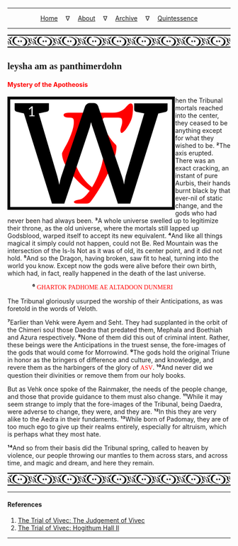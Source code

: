 
---

<!--- Local CSS Font Loading -->

<style>
@font-face {
    font-family: HayghinDaedric;
    src: url('../../../../../assets/fonts/ttf/HayghinDaedric.ttf') format('truetype');
    font-weight: medium;
    font-style: normal;
}
</style>

<!--- Jekyll Page Links -->

<center>
<a href="../../../../../index.html">Home</a>
&emsp;&nabla;&emsp;
<a href="../../../../archive/about.html">About</a>
&emsp;&nabla;&emsp;
<a href="../../../../archive/index.html">Archive</a>
&emsp;&nabla;&emsp;
<a href="../../../index.html">Quintessence</a>
</center>

<!--- Markdown Body Below: -->

---

<img align="center" alt="Bordering" src="../../../../../assets/images/symbols/velothi_pattern_long_by_lukkar.svg">

## <span style="font-family:HayghinDaedric">leysha am as panthimerdohn</Span>

#### <span style="color:red">Mystery of the Apotheosis</Span>

<img align="left" alt="W" src="../../../project/resources/initials/svg/letters/letter_w.svg">hen the Tribunal mortals reached into the center, they ceased to be anything except for what they wished to be.
<b>&sup2;</b>The axis erupted. There was an exact cracking, an instant of pure Aurbis, their hands burnt black by that ever-nil of static change, and the gods who had never been had always been.
<b>&sup3;</b>A whole universe swelled up to legitimize their throne, as the old universe, where the mortals still lapped up Godsblood, warped itself to accept its new equivalent.
<b>&#8308;</b>And like all things magical it simply could not happen, could not Be. Red Mountain was the intersection of the Is-Is Not as it was of old, its center point, and it did not hold.
<b>&#8309;</b>And so the Dragon, having broken, saw fit to heal, turning into the world you know. Except now the gods were alive before their own birth, which had, in fact, really happened in the death of the last universe.

<span style="display:inline-block;padding-left:4em"><b>&#8310;</b>
<span style="font-family:HayghinDaedric;color:red">GHARTOK PADHOME AE ALTADOON DUNMERI</span></span>

The Tribunal gloriously usurped the worship of their Anticipations, as was foretold in the words of Veloth.

<b>&#8311;</b>Earlier than Vehk were Ayem and Seht. They had supplanted in the orbit of the Chimeri soul those Daedra that predated them, Mephala and Boethiah and Azura respectively.
<b>&#8312;</b>None of them did this out of criminal intent. Rather, these beings were the Anticipations in the truest sense, the fore-images of the gods that would come for Morrowind.
<b>&#8313;</b>The gods hold the original Triune in honor as the bringers of difference and culture, and knowledge, and revere them as the harbingers of the glory of
<span style="font-family:HayghinDaedric;color:red">ASV</span>.
<b>&sup1;&#8304;</b>And never did we question their divinities or remove them from our holy books.

But as Vehk once spoke of the Rainmaker, the needs of the people change, and those that provide guidance to them must also change.
<b>&sup1;&sup1;</b>While it may seem strange to imply that the fore-images of the Tribunal, being Daedra, were adverse to change, they were, and they are.
<b>&sup1;&sup2;</b>In this they are very alike to the Aedra in their fundaments.
<b>&sup1;&sup3;</b>While born of Padomay, they are of too much ego to give up their realms entirely, especially for altruism, which is perhaps what they most hate.

<b>&sup1;&#8308;</b>And so from their basis did the Tribunal spring, called to heaven by violence, our people throwing our mantles to them across stars, and across time, and magic and dream, and here they remain.

<img align="center" alt="Bordering" src="../../../../../assets/images/symbols/velothi_pattern_long_by_lukkar.svg">

---

#### References

1. [The Trial of Vivec: The Judgement of Vivec][1]
2. [The Trial of Vivec: Hogithum Hall II][2]

[1]: https://www.mwmythicmods.com/Archives/Lore/The%20judgement%20of%20Vivec.htm
[2]: https://www.mwmythicmods.com/Archives/Lore/Hogithum%20Hall%20II.htm

---
